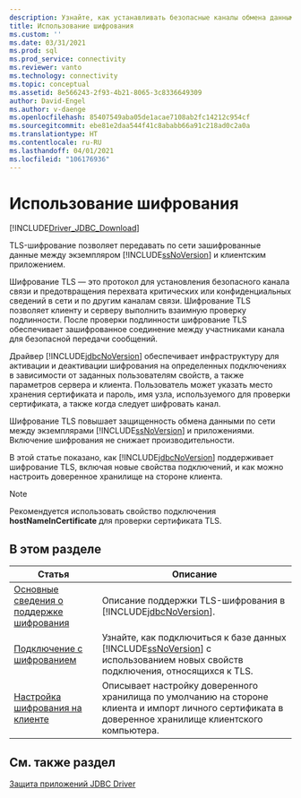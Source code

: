 ```yaml
---
description: Узнайте, как устанавливать безопасные каналы обмена данными с помощью шифрования TLS с подключениями к базе данных SQL.
title: Использование шифрования
ms.custom: ''
ms.date: 03/31/2021
ms.prod: sql
ms.prod_service: connectivity
ms.reviewer: vanto
ms.technology: connectivity
ms.topic: conceptual
ms.assetid: 8e566243-2f93-4b21-8065-3c8336649309
author: David-Engel
ms.author: v-daenge
ms.openlocfilehash: 85407549aba05de1acae7108ab2fc14212c954cf
ms.sourcegitcommit: ebe81e2daa544f41c8ababb66a91c218ad0c2a0a
ms.translationtype: HT
ms.contentlocale: ru-RU
ms.lasthandoff: 04/01/2021
ms.locfileid: "106176936"
---
```

# <a name="using-encryption"></a>Использование шифрования

[!INCLUDE[Driver_JDBC_Download](../../includes/driver_jdbc_download.md)]

TLS-шифрование позволяет передавать по сети зашифрованные данные между экземпляром [!INCLUDE[ssNoVersion](../../includes/ssnoversion-md.md)] и клиентским приложением.  
  
Шифрование TLS ― это протокол для установления безопасного канала связи и предотвращения перехвата критических или конфиденциальных сведений в сети и по другим каналам связи. Шифрование TLS позволяет клиенту и серверу выполнить взаимную проверку подлинности. После проверки подлинности шифрование TLS обеспечивает зашифрованное соединение между участниками канала для безопасной передачи сообщений.  
  
Драйвер [!INCLUDE[jdbcNoVersion](../../includes/jdbcnoversion_md.md)] обеспечивает инфраструктуру для активации и деактивации шифрования на определенных подключениях в зависимости от заданных пользователям свойств, а также параметров сервера и клиента. Пользователь может указать место хранения сертификата и пароль, имя узла, используемого для проверки сертификата, а также когда следует шифровать канал.  
  
Шифрование TLS повышает защищенность обмена данными по сети между экземплярами [!INCLUDE[ssNoVersion](../../includes/ssnoversion-md.md)] и приложениями. Включение шифрования не снижает производительности.  
  
В этой статье показано, как [!INCLUDE[jdbcNoVersion](../../includes/jdbcnoversion_md.md)] поддерживает шифрование TLS, включая новые свойства подключений, и как можно настроить доверенное хранилище на стороне клиента.  
  
> [!NOTE]  
> Рекомендуется использовать свойство подключения **hostNameInCertificate** для проверки сертификата TLS.  

## <a name="in-this-section"></a>В этом разделе  

| Статья | Описание |
| ----- | ----------- |
| [Основные сведения о поддержке шифрования](understanding-ssl-support.md) | Описание поддержки TLS-шифрования в [!INCLUDE[jdbcNoVersion](../../includes/jdbcnoversion_md.md)]. |
| [Подключение с шифрованием](connecting-with-ssl-encryption.md) | Узнайте, как подключиться к базе данных [!INCLUDE[ssNoVersion](../../includes/ssnoversion-md.md)] с использованием новых свойств подключения, относящихся к TLS. |
| [Настройка шифрования на клиенте](configuring-the-client-for-ssl-encryption.md) | Описывает настройку доверенного хранилища по умолчанию на стороне клиента и импорт личного сертификата в доверенное хранилище клиентского компьютера. |

## <a name="see-also"></a>См. также раздел

[Защита приложений JDBC Driver](securing-jdbc-driver-applications.md)
